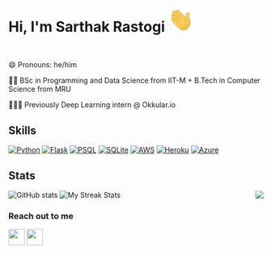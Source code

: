 # Hi, I'm Sarthak Rastogi <img src="https://raw.githubusercontent.com/ABSphreak/ABSphreak/master/gifs/Hi.gif" width="50px">
</br>

😄 Pronouns: he/him

👨‍🎓 BSc in Programming and Data Science from IIT-M + B.Tech in Computer Science from MRU

👨🏼‍💻 Previously Deep Learning intern @ Okkular.io

## Skills
[![Python](https://img.shields.io/badge/Python-3776AB?style=for-the-badge&logo=python&logoColor=white)](https://github.com/sarthakrastogi)
[![Flask](https://img.shields.io/badge/Flask-000000?style=for-the-badge&logo=flask&logoColor=white)](https://github.com/sarthakrastogi)
[![PSQL](https://img.shields.io/badge/PostgreSQL-316192?style=for-the-badge&logo=postgresql&logoColor=white)](https://github.com/sarthakrastogi)
[![SQLite](https://img.shields.io/badge/SQLite-07405E?style=for-the-badge&logo=sqlite&logoColor=white)](https://github.com/sarthakrastogi)
[![AWS](https://img.shields.io/badge/Amazon_AWS-232F3E?style=for-the-badge&logo=amazon-aws&logoColor=white)](https://github.com/sarthakrastogi)
[![Heroku](https://img.shields.io/badge/Heroku-430098?style=for-the-badge&logo=heroku&logoColor=white)](https://github.com/sarthakrastogi)
[![Azure](https://img.shields.io/badge/Microsoft_Azure-0089D6?style=for-the-badge&logo=microsoft-azure&logoColor=white)](https://github.com/sarthakrastogi)

## Stats
<img align="right" src="https://github-readme-stats.vercel.app/api/top-langs/?username=sarthakrastogi&theme=dracula&hide_langs_below=1" />

![GitHub stats](https://github-readme-stats.vercel.app/api?username=sarthakrastogi&show_icons=true&theme=dracula)
![My Streak Stats](https://github-readme-streak-stats.herokuapp.com/?user=sarthakrastogi&theme=tokyonight)


### Reach out to me

<!--- <a href="https://twitter.com/writesatweet"><img src="https://i.ibb.co/kmgQVyW/twitter.png" width="32px" height="32px"></a> ---><a href="https://github.com/sarthakrastogi"><img src="https://cdn.iconscout.com/icon/free/png-256/github-108-438008.png" width="32px" height="32px"></a> <a href="https://www.linkedin.com/in/sarthakrastogi/"><img src="https://i.ibb.co/Kx2GSrT/linkedin.png" width="32px" height="32px"></a>
